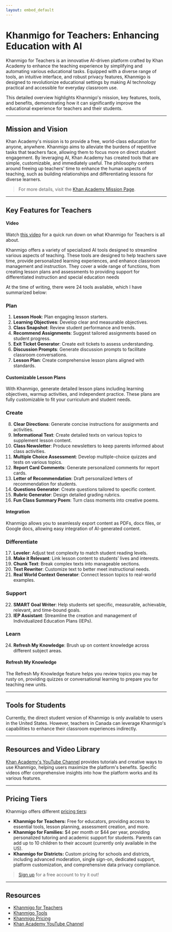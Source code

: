 ```yaml
---
layout: embed_default
---
```


# Khanmigo for Teachers: Enhancing Education with AI

Khanmigo for Teachers is an innovative AI-driven platform crafted by Khan Academy to enhance the teaching experience by simplifying and automating various educational tasks. Equipped with a diverse range of tools, an intuitive interface, and robust privacy features, Khanmigo is designed to revolutionize educational settings by making AI technology practical and accessible for everyday classroom use.

This detailed overview highlights Khanmigo's mission, key features, tools, and benefits, demonstrating how it can significantly improve the educational experience for teachers and their students.

* * *

## Mission and Vision

Khan Academy's mission is to provide a free, world-class education for anyone, anywhere. Khanmigo aims to alleviate the burdens of repetitive tasks that teachers face, allowing them to focus more on direct student engagement. By leveraging AI, Khan Academy has created tools that are simple, customizable, and immediately useful. The philosophy centers around freeing up teachers' time to enhance the human aspects of teaching, such as building relationships and differentiating lessons for diverse learners.

> For more details, visit the [Khan Academy Mission Page](https://www.khanacademy.org/about#:~:text=Our%20mission%20is%20to%20provide%20a%20free%2C%20world%2Dclass%20education,Donate%20or%20volunteer%20today!).

* * *

## Key Features for Teachers

<div class="alert alert-block alert-success">
  <h4>Video</h4>
  <p>Watch <a href="https://www.youtube.com/watch?v=PInbNdxH39w" target="_blank">this video</a> for a quick run down on what Khanmigo for Teachers is all about.</p>
</div>

Khanmigo offers a variety of specialized AI tools designed to streamline various aspects of teaching. These tools are designed to help teachers save time, provide personalized learning experiences, and enhance classroom management and instruction. They cover a wide range of functions, from creating lesson plans and assessments to providing support for differentiated instruction and special education needs 

At the time of writing, there were 24 tools available, which I have summarized below:

### Plan
1. **Lesson Hook**: Plan engaging lesson starters.
2. **Learning Objectives**: Develop clear and measurable objectives.
3. **Class Snapshot**: Review student performance and trends.
4. **Recommend Assignments**: Suggest tailored assignments based on student progress.
5. **Exit Ticket Generator**: Create exit tickets to assess understanding.
6. **Discussion Prompts**: Generate discussion prompts to facilitate classroom conversations.
7. **Lesson Plan**: Create comprehensive lesson plans aligned with standards.

<div class="alert alert-block alert-info">
<h4>Customizable Lesson Plans</h4>
<p>With Khanmigo, generate detailed lesson plans including learning objectives, warmup activities, and independent practice. These plans are fully customizable to fit your curriculum and student needs.</p>
</div>

### Create
8. **Clear Directions**: Generate concise instructions for assignments and activities.
9. **Informational Text**: Create detailed texts on various topics to supplement lesson content.
10. **Class Newsletter**: Produce newsletters to keep parents informed about class activities.
11. **Multiple Choice Assessment**: Develop multiple-choice quizzes and tests on various topics.
12. **Report Card Comments**: Generate personalized comments for report cards.
13. **Letter of Recommendation**: Draft personalized letters of recommendation for students.
14. **Questions Generator**: Create questions tailored to specific content.
15. **Rubric Generator**: Design detailed grading rubrics.
16. **Fun Class Summary Poem**: Turn class moments into creative poems.

<div class="alert alert-block alert-info">
<h4>Integration</h4> 
<p>Khanmigo allows you to seamlessly export content as PDFs, docx files, or Google docs, allowing easy integration of AI-generated content.</p>
</div>

### Differentiate
17. **Leveler**: Adjust text complexity to match student reading levels.
18. **Make it Relevant**: Link lesson content to students’ lives and interests.
19. **Chunk Text**: Break complex texts into manageable sections.
20. **Text Rewriter**: Customize text to better meet instructional needs.
21. **Real World Context Generator**: Connect lesson topics to real-world examples.

### Support
22. **SMART Goal Writer**: Help students set specific, measurable, achievable, relevant, and time-bound goals.
23. **IEP Assistant**: Streamline the creation and management of Individualized Education Plans (IEPs).

### Learn
24. **Refresh My Knowledge**: Brush up on content knowledge across different subject areas.

<div class="alert alert-block alert-info">
<h4>Refresh My Knowledge</h4>
<p>The Refresh My Knowledge feature helps you review topics you may be rusty on, providing quizzes or conversational learning to prepare you for teaching new units.</p>
</div>

* * *

## Tools for Students

Currently, the direct student version of Khanmigo is only available to users in the United States. However, teachers in Canada can leverage Khanmigo's capabilities to enhance their classroom experiences indirectly.

* * *

## Resources and Video Library

[Khan Academy's YouTube Channel](https://www.youtube.com/@khanacademy) provides tutorials and creative ways to use Khanmigo, helping users maximize the platform's benefits. Specific videos offer comprehensive insights into how the platform works and its various features.

* * *

## Pricing Tiers

Khanmigo offers different [pricing tiers](https://www.khanmigo.ai/pricing):

- **Khanmigo for Teachers:** Free for educators, providing access to essential tools, lesson planning, assessment creation, and more.
- **Khanmigo for Families:** $4 per month or $44 per year, providing personalized tutoring and academic support for students. Parents can add up to 10 children to their account (currently only available in the US).
- **Khanmigo for Districts:** Custom pricing for schools and districts, including advanced moderation, single sign-on, dedicated support, platform customization, and comprehensive data privacy compliance.

> [Sign up](https://www.khanmigo.ai/signup) for a free account to try it out!

* * *

## Resources

- [Khanmigo for Teachers](https://www.khanmigo.ai/teachers)
- [Khanmigo Tools](https://support.khanacademy.org/hc/en-us/articles/14799047733645-What-teacher-tools-are-available-on-Khanmigo)
- [Khanmigo Pricing](https://www.khanmigo.ai/pricing)
- [Khan Academy YouTube Channel](https://www.youtube.com/@khanacademy)
